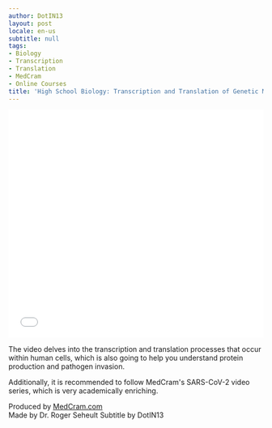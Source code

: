 ```yaml
---
author: DotIN13
layout: post
locale: en-us
subtitle: null
tags:
- Biology
- Transcription
- Translation
- MedCram
- Online Courses
title: 'High School Biology: Transcription and Translation of Genetic Material'
---
```


<div class="video-iframe">
<iframe src="//player.bilibili.com/player.html?aid=94446303&cid=161220036&page=1&as_wide=1&high_quality=1" scrolling="no" border="0" frameborder="no" framespacing="0" allowfullscreen="true" width="100%" height="450px"> </iframe>
</div>

The video delves into the transcription and translation processes that occur within human cells, which is also going to help you understand protein production and pathogen invasion.

Additionally, it is recommended to follow MedCram's SARS-CoV-2 video series, which is very academically enriching.

Produced by [MedCram.com](https://www.medcram.com/)  
Made by Dr. Roger Seheult
Subtitle by DotIN13
